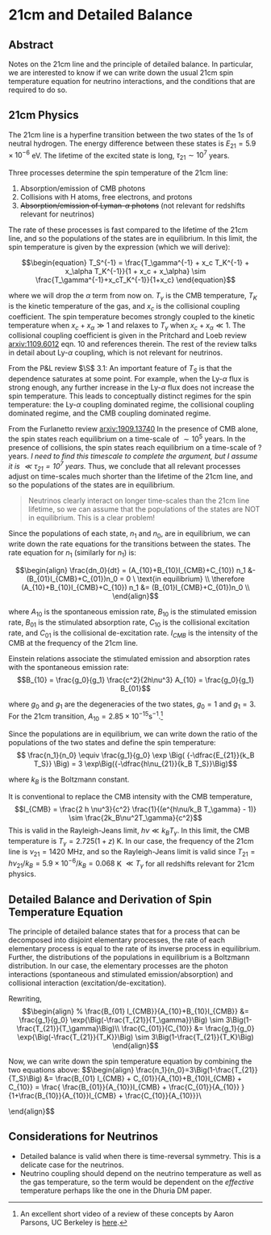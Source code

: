 # 21cm and Detailed Balance

## Abstract

Notes on the 21cm line and the principle of detailed balance. In particular, we are interested to know if we can write down the usual 21cm spin temperature equation for neutrino interactions, and the conditions that are required to do so.

## 21cm Physics

The 21cm line is a hyperfine transition between the two states of the $1s$ of neutral hydrogen. The energy difference between these states is $E_{21} = 5.9 \times 10^{-6}$ eV. The lifetime of the excited state is long, $\tau_{21} \sim 10^7$ years.

Three processes determine the spin temperature of the 21cm line: 
1. Absorption/emission of CMB photons
1. Collisions with H atoms, free electrons, and protons
1. ~~Absorption/emission of Lyman-$\alpha$ photons~~ (not relevant for redshifts relevant for neutrinos)

The rate of these processes is fast compared to the lifetime of the 21cm line, and so the populations of the states are in equilibrium. In this limit, the spin temperature is given by the expression (which we will derive):

$$\begin{equation}
T_S^{-1} = \frac{T_\gamma^{-1} + x_c T_K^{-1} + x_\alpha T_K^{-1}}{1 + x_c + x_\alpha} \sim \frac{T_\gamma^{-1}+x_cT_K^{-1}}{1+x_c}
\end{equation}$$

where we will drop the $\alpha$ term from now on. $T_\gamma$ is the CMB temperature, $T_K$ is the kinetic temperature of the gas, and $x_c$ is the collisional coupling coefficient. The spin temperature becomes strongly coupled to the kinetic temperature when $x_c+x_\alpha \gg 1$ and relaxes to $T_\gamma$ when $x_c+x_\alpha \ll 1$. The collisional coupling coefficient is given in the Pritchard and Loeb review [arxiv:1109.6012](http://arxiv.org/abs/1109.6012) eqn. 10 and references therein. The rest of the review talks in detail about Ly-$\alpha$ coupling, which is not relevant for neutrinos.

From the P&L review $\S$ 3.1: An important feature of $T_S$ is that the dependence saturates at some point. For example, when the Ly-$\alpha$ flux is strong enough, any further increase in the Ly-$\alpha$ flux does not increase the spin temperature. This leads to conceptually distinct regimes for the spin temperature: the Ly-$\alpha$ coupling dominated regime, the collisional coupling dominated regime, and the CMB coupling dominated regime.

From the Furlanetto review [arxiv:1909.13740](http://arxiv.org/abs/1909.13740) In the presence of CMB alone, the spin states reach equilibrium on a time-scale of $\sim 10^5$ years. In the presence of collisions, the spin states reach equilibrium on a time-scale of ? years. _I need to find this timescale to complete the argument, but I assume it is $\ll\tau_{21}=10^7$ years._ Thus, we conclude that all relevant processes adjust on time-scales much shorter than the lifetime of the 21cm line, and so the populations of the states are in equilibrium. 

>Neutrinos clearly interact on longer time-scales than the 21cm line lifetime, so we can assume that the populations of the states are NOT in equilibrium. This is a clear problem!

<!-- In the presence of Ly-$\alpha$ photons, the spin states reach equilibrium on a time-scale of $\sim 10^2$ years. -->


Since the populations of each state, $n_1$ and $n_0$, are in equilibrium, we can write down the rate equations for the transitions between the states. The rate equation for $n_1$ (similarly for $n_1$) is:

$$\begin{align}
\frac{dn_0}{dt} = (A_{10}+B_{10}I_{CMB}+C_{10}) n_1 &- (B_{01}I_{CMB}+C_{01})n_0 = 0 \ \text{in equilibrium} \\
\therefore (A_{10}+B_{10}I_{CMB}+C_{10}) n_1 &= (B_{01}I_{CMB}+C_{01})n_0 \\
\end{align}$$ 

where $A_{10}$ is the spontaneous emission rate, $B_{10}$ is the stimulated emission rate, $B_{01}$ is the stimulated absorption rate, $C_{10}$ is the collisional excitation rate, and $C_{01}$ is the collisional de-excitation rate. $I_{CMB}$ is the intensity of the CMB at the frequency of the 21cm line.

Einstein relations associate the stimulated emission and absorption rates with the spontaneous emission rate:
$$B_{10} = \frac{g_0}{g_1} \frac{c^2}{2h\nu^3} A_{10} = \frac{g_0}{g_1} B_{01}$$

where $g_0$ and $g_1$ are the degeneracies of the two states, $g_0 = 1$ and $g_1 = 3$. For the 21cm transition, $A_{10} = 2.85 \times 10^{-15} \text{s}^{-1}$.[^1]
[^1]: An excellent short video of a review of these concepts by Aaron Parsons, UC Berkeley is [here](https://www.youtube.com/watch?v=yZYpEtF2H-k).

Since the populations are in equilibrium, we can write down the ratio of the populations of the two states and define the spin temperature:
$$ \frac{n_1}{n_0} \equiv \frac{g_1}{g_0} \exp \Big( {-\dfrac{E_{21}}{k_B T_S}} \Big) = 3 \exp\Big({-\dfrac{h\nu_{21}}{k_B T_S}}\Big)$$

where $k_B$ is the Boltzmann constant. 

It is conventional to replace the CMB intensity with the CMB temperature, 
$$I_{CMB} = \frac{2 h \nu^3}{c^2} \frac{1}{(e^{h\nu/k_B T_\gamma} - 1)} \sim \frac{2k_B\nu^2T_\gamma}{c^2}$$
This is valid in the Rayleigh-Jeans limit, $h\nu \ll k_B T_\gamma$. In this limit, the CMB temperature is $T_\gamma = 2.725(1+z)$ K. In our case, the frequency of the 21cm line is $\nu_{21} = 1420$ MHz, and so the Rayleigh-Jeans limit is valid since $T_{21}=h\nu_{21}/k_B = 5.9 \times 10^{-6}/k_B = 0.068$ K $\ll T_\gamma$ for all redshifts relevant for 21cm physics. 

## Detailed Balance and Derivation of Spin Temperature Equation

The principle of detailed balance states that for a process that can be decomposed into disjoint elementary processes, the rate of each elementary process is equal to the rate of its inverse process in equilibrium. Further, the distributions of the populations in equilibrium is a Boltzmann distribution. In our case, the elementary processes are the photon interactions (spontaneous and stimulated emission/absorption) and collisional interaction (excitation/de-excitation). 

Rewriting,
$$\begin{align}
% \frac{B_{01} I_{CMB}}{A_{10}+B_{10}I_{CMB}} &= \frac{g_1}{g_0} \exp{\Big(-\frac{T_{21}}{T_\gamma}}\Big) \sim 3\Big(1-\frac{T_{21}}{T_\gamma}\Big)\\
\frac{C_{01}}{C_{10}} &= \frac{g_1}{g_0} \exp{\Big(-\frac{T_{21}}{T_K}}\Big) \sim 3\Big(1-\frac{T_{21}}{T_K}\Big)
\end{align}$$

Now, we can write down the spin temperature equation by combining the two equations above:
$$\begin{align}
\frac{n_1}{n_0}=3\Big(1-\frac{T_{21}}{T_S}\Big) &= \frac{B_{01} I_{CMB} + C_{01}}{A_{10}+B_{10}I_{CMB} + C_{10}} =   \frac{ \frac{B_{01}}{A_{10}}I_{CMB} + \frac{C_{01}}{A_{10}} }{1+\frac{B_{10}}{A_{10}}I_{CMB} + \frac{C_{10}}{A_{10}}}\\

\end{align}$$

## Considerations for Neutrinos

- Detailed balance is valid when there is time-reversal symmetry. This is a delicate case for the neutrinos.
- Neutrino coupling should depend on the neutrino temperature as well as the gas temperature, so the term would be dependent on the _effective_ temperature perhaps like the one in the Dhuria DM paper.